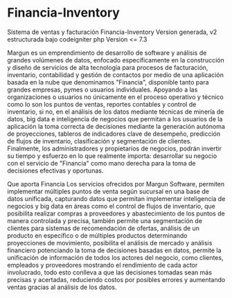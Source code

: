 # Financia-Inventory
Sistema de ventas y facturación Financia-Inventory
Version generada, v2 estructurada bajo codeigniter
php Version <= 7.3


Margun es un emprendimiento de desarrollo de software y análisis de grandes volúmenes de datos, enfocado específicamente en la construcción y diseño de servicios de alta tecnología para procesos de facturación, inventario, contabilidad y gestión de contactos por medio de una aplicación basada en la nube que denominamos "Financia", disponible tanto para grandes empresas, pymes o usuarios individuales. Apoyando a las organizaciones o usuarios no únicamente en el proceso operativo y técnico como lo son los puntos de ventas, reportes contables y control de inventario, si no, en el análisis de los datos mediante técnicas de minería de datos, big data e inteligencia de negocios que permitan a los usuarios de la aplicación la toma correcta de decisiones mediante la generación autónoma de proyecciones, tableros de indicadores clave de desempeño, predicción de flujos de inventario, clasificación y segmentación de clientes.
Finalmente, los administradores y propietarios de negocios, podrán invertir su tiempo y esfuerzo en lo que realmente importa: desarrollar su negocio con el servicio de "Financia" como mano derecha para la toma de decisiones efectivas y oportunas.


Que aporta Financia
Los servicios ofrecidos por Margun Software, permiten implementar múltiples puntos de venta según sucursal en una base de datos unificada, capturando datos que permitan implementar inteligencia de negocios y big data en áreas como el control de flujos de inventario, que posibilita realizar compras a proveedores y abastecimiento de los puntos de manera controlada y precisa,  también permite una segmentación de clientes para sistemas de recomendación de ofertas, análisis de un producto en específico o de múltiples productos determinando proyecciones de movimiento, posibilita el análisis de mercado y análisis financiero potenciando la toma de decisiones basadas en datos, permite la unificación de información de todos los actores del negocio, como clientes, empleados y proveedores mostrando el rendimiento de cada actor involucrado, todo esto conlleva a que las decisiones tomadas sean más precisas y acertadas, reduciendo costos por posibles errores y aumentando ventas gracias al análisis de los datos.